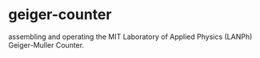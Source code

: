 # geiger-counter
assembling and operating the MIT Laboratory of Applied Physics (LANPh) Geiger-Muller Counter.
